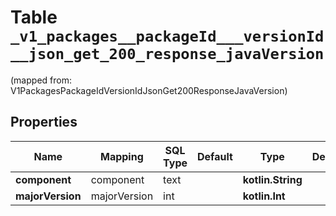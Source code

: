 
# Table `_v1_packages__packageId___versionId__json_get_200_response_javaVersion`
(mapped from: V1PackagesPackageIdVersionIdJsonGet200ResponseJavaVersion)

## Properties
Name | Mapping | SQL Type | Default | Type | Description | Notes
---- | ------- | -------- | ------- | ---- | ----------- | -----
**component** | component | text |  | **kotlin.String** |  |  [optional]
**majorVersion** | majorVersion | int |  | **kotlin.Int** |  |  [optional]




